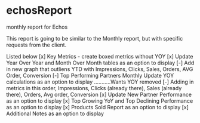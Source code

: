 # echosReport

monthly report for Echos

This report is going to be similar to the Monthly report, but with specific requests from the client.

Listed below
[x] Key Metrics - create boxed metrics without YOY
[x] Update Year Over Year and Month Over Month tables as an option to display
[-] Add in new graph that outliens YTD with
Impressions, Clicks, Sales, Orders, AVG Order, Conversion
[-] Top Performing Partners Monthly
Update YOY calculations as an option to display ...........Wants YOY removed
[-] Adding in metrics in this order,
Impressions, Clicks (already there), Sales (already there), Orders, Avg order, Conversion
[x] Update New Partner Performance as an option to display
[x] Top Growing YoY and Top Declining Performance as an option to display
[x] Products Sold Report as an option to display
[x] Additional Notes as an option to display
